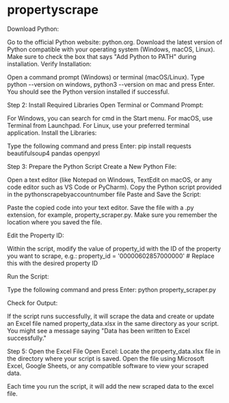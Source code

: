 # propertyscrape

Download Python: 

Go to the official Python website: python.org.
Download the latest version of Python compatible with your operating system (Windows, macOS, Linux).
Make sure to check the box that says "Add Python to PATH" during installation.
Verify Installation:

Open a command prompt (Windows) or terminal (macOS/Linux).
Type python --version on windows, python3 --version on mac and press Enter. You should see the Python version installed if successful.

Step 2: Install Required Libraries
Open Terminal or Command Prompt:

For Windows, you can search for cmd in the Start menu.
For macOS, use Terminal from Launchpad.
For Linux, use your preferred terminal application.
Install the Libraries:

Type the following command and press Enter:
pip install requests beautifulsoup4 pandas openpyxl

Step 3: Prepare the Python Script
Create a New Python File:

Open a text editor (like Notepad on Windows, TextEdit on macOS, or any code editor such as VS Code or PyCharm).
Copy the Python script provided in the pythonscrapebyaccountnumber file
Paste and Save the Script:

Paste the copied code into your text editor.
Save the file with a .py extension, for example, property_scraper.py. Make sure you remember the location where you saved the file.

Edit the Property ID:

Within the script, modify the value of property_id with the ID of the property you want to scrape, e.g.: property_id = '00000602857000000'  # Replace this with the desired property ID

Run the Script:

Type the following command and press Enter:
python property_scraper.py

Check for Output:

If the script runs successfully, it will scrape the data and create or update an Excel file named property_data.xlsx in the same directory as your script.
You might see a message saying "Data has been written to Excel successfully."

Step 5: Open the Excel File
Open Excel:
Locate the property_data.xlsx file in the directory where your script is saved.
Open the file using Microsoft Excel, Google Sheets, or any compatible software to view your scraped data.

Each time you run the script, it will add the new scraped data to the excel file. 

